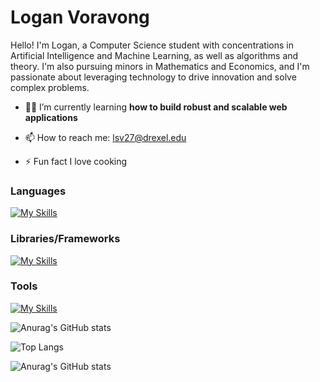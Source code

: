 ﻿# Logan Voravong

Hello! I'm Logan, a Computer Science student with concentrations in Artificial Intelligence and Machine Learning, as well as algorithms and theory. I'm also pursuing minors in Mathematics and Economics, and I'm passionate about leveraging technology to drive innovation and solve complex problems.

* 👨‍💻 I’m currently learning **how to build robust and scalable web applications**

* 📫 How to reach me: lsv27@drexel.edu

* ⚡ Fun fact I love cooking


### Languages

[![My Skills](https://skillicons.dev/icons?i=html,css,js,nodejs,python,java)](https://skillicons.dev)

### Libraries/Frameworks

[![My Skills](https://skillicons.dev/icons?i=react,express,spring,flask,sklearn)](https://skillicons.dev)

### Tools

[![My Skills](https://skillicons.dev/icons?i=mongodb,postgresql)](https://skillicons.dev)


![Anurag's GitHub stats](https://github-readme-stats.vercel.app/api?username=verlias&show_icons=true&theme=tokyonight)

![Top Langs](https://github-readme-stats.vercel.app/api/top-langs/?username=verlias&layout=compact&theme=tokyonight)


![Anurag's GitHub stats](https://github-readme-stats.vercel.app/api?username=anuraghazra&show_icons=true&theme=transparent)


